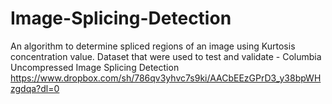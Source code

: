 # Image-Splicing-Detection
An algorithm to determine spliced regions of an image using Kurtosis concentration value.
Dataset that were used to test and validate - 
Columbia Uncompressed Image Splicing Detection
https://www.dropbox.com/sh/786qv3yhvc7s9ki/AACbEEzGPrD3_y38bpWHzgdqa?dl=0
